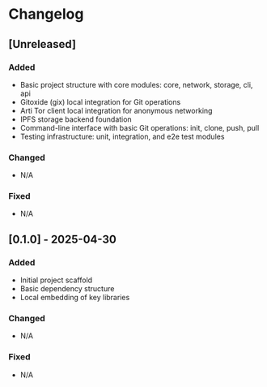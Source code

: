# Changelog

## [Unreleased]

### Added
- Basic project structure with core modules: core, network, storage, cli, api
- Gitoxide (gix) local integration for Git operations
- Arti Tor client local integration for anonymous networking
- IPFS storage backend foundation
- Command-line interface with basic Git operations: init, clone, push, pull
- Testing infrastructure: unit, integration, and e2e test modules

### Changed
- N/A

### Fixed
- N/A

## [0.1.0] - 2025-04-30

### Added
- Initial project scaffold
- Basic dependency structure
- Local embedding of key libraries

### Changed
- N/A

### Fixed
- N/A

